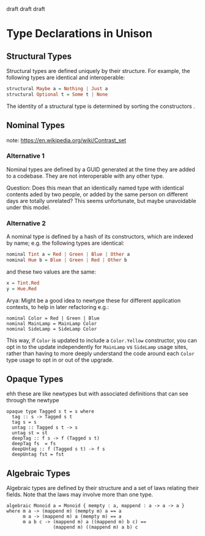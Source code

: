 draft draft draft

# Type Declarations in Unison

## Structural Types

Structural types are defined uniquely by their structure.  For example, the following types are identical and interoperable:

```haskell
structural Maybe a = Nothing | Just a
structural Optional t = Some t | None
```

The identity of a structural type is determined by sorting the constructors <in some way involving the positional type args and other type hashes they reference>.

## Nominal Types
note: https://en.wikipedia.org/wiki/Contrast_set

### Alternative 1
Nominal types are defined by a GUID generated at the time they are added to a codebase.  They are not interoperable with any other type.

Question: Does this mean that an identically named type with identical contents aded by two people, or added by the same person on different days are totally unrelated?  This seems unfortunate, but maybe unavoidable under this model.

### Alternative 2
A nominal type is defined by a hash of its constructors, which are indexed by name; e.g. the following types are identical:

```haskell
nominal Tint a = Red | Green | Blue | Other a
nominal Hue b = Blue | Green | Red | Other b
```
and these two values are the same:
```haskell
x = Tint.Red
y = Hue.Red
```

Arya: Might be a good idea to newtype these for different application contexts, to help in later refactoring e.g.:
```
nominal Color = Red | Green | Blue
nominal MainLamp = MainLamp Color
nominal SideLamp = SideLamp Color
```
This way, if `Color` is updated to include a `Color.Yellow` constructor, you can opt in to the update independently for `MainLamp` vs `SideLamp` usage sites, rather than having to more deeply understand the code around each `Color` type usage to opt in or out of the upgrade.

## Opaque Types

ehh these are like newtypes but with associated definitions that can see through the newtype

```
opaque type Tagged s t = s where
  tag :: s -> Tagged s t
  tag s = s
  untag :: Tagged s t -> s
  untag st = st
  deepTag :: f s -> f (Tagged s t)
  deepTag fs  = fs
  deepUntag :: f (Tagged s t) -> f s
  deepUntag fst = fst
```

## Algebraic Types

Algebraic types are defined by their structure and a set of laws relating their fields.  Note that the laws may involve more than one type.

```
algebraic Monoid a = Monoid { mempty : a, mappend : a -> a -> a }
where m a -> (mappend m) (mempty m) a == a
      m a -> (mappend m) a (mempty m) == a
      m a b c -> (mappend m) a ((mappend m) b c) ==
                 (mappend m) ((mappend m) a b) c
```
